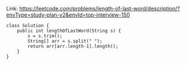 Link: https://leetcode.com/problems/length-of-last-word/description/?envType=study-plan-v2&envId=top-interview-150

```
class Solution {
    public int lengthOfLastWord(String s) {
        s = s.trim();
        String[] arr = s.split(" ");
        return arr[arr.length-1].length();
    }
}
```

